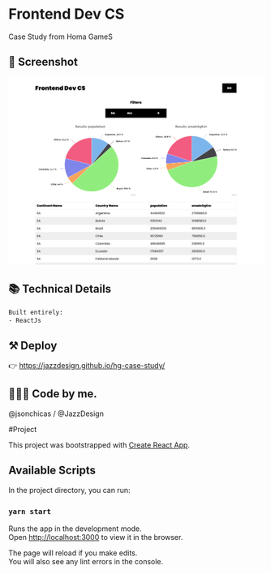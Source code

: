 # Frontend Dev CS
Case Study from Homa GameS

## 📱 Screenshot

![reactmovielist](https://github.com/JazzDesign/hg-case-study/blob/main/screenshot.png)


## 📚 Technical Details
```
Built entirely:
- ReactJs
```

## ⚒ Deploy 
👉 https://jazzdesign.github.io/hg-case-study/

## 🙋🏽‍♂️ Code by me. 
@jsonchicas / @JazzDesign


#Project

This project was bootstrapped with [Create React App](https://github.com/facebook/create-react-app).

## Available Scripts

In the project directory, you can run:

### `yarn start`

Runs the app in the development mode.\
Open [http://localhost:3000](http://localhost:3000) to view it in the browser.

The page will reload if you make edits.\
You will also see any lint errors in the console.
